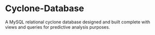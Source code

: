 # Cyclone-Database
A MySQL relational cyclone database designed and built complete with views and queries for predictive analysis purposes.
